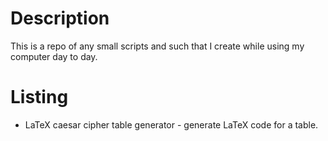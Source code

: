 # Description
This is a repo of any small scripts and such that I create while using my computer day to day.


# Listing
- LaTeX caesar cipher table generator - generate LaTeX code for a table.
